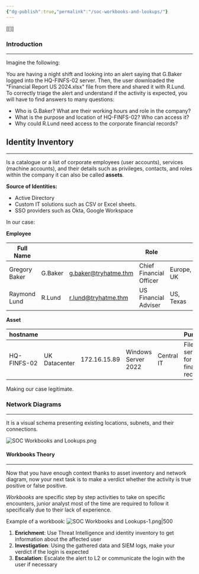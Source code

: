 ```yaml
---
{"dg-publish":true,"permalink":"/soc-workbooks-and-lookups/"}
---
```


[[]]
### Introduction
---
Imagine the following:

You are having a night shift and looking into an alert saying that G.Baker logged into the HQ-FINFS-02 server. Then, the user downloaded the "Financial Report US 2024.xlsx" file from there and shared it with R.Lund. To correctly triage the alert and understand if the activity is expected, you will have to find answers to many questions:

- Who is G.Baker? What are their working hours and role in the company?
- What is the purpose and location of HQ-FINFS-02? Who can access it?
- Why could R.Lund need access to the corporate financial records?
## Identity Inventory
---
Is a catalogue or a list of corporate employees (user accounts), services (machine accounts), and their details such as privileges, contacts, and roles within the company it can also be called **assets**.

**Source of Identities:**
- Active Directory
- Custom IT solutions such as CSV or Excel sheets.
- SSO providers such as Okta, Google Workspace

In our case:

**Employee**

| **Full Name** |         |                      | **Role**                |            |                  |
| ------------- | ------- | -------------------- | ----------------------- | ---------- | ---------------- |
| Gregory Baker | G.Baker | g.baker@tryhatme.thm | Chief Financial Officer | Europe, UK | VPN, HQ, FINANCE |
| Raymond Lund  | R.Lund  | r.lund@tryhatme.thm  | US Financial Adviser    | US, Texas  | VPN, FINANCE     |
**Asset**

| **hostname** |               |              |                     |            | **Purpose**                       |
| ------------ | ------------- | ------------ | ------------------- | ---------- | --------------------------------- |
| HQ-FINFS-02  | UK Datacenter | 172.16.15.89 | Windows Server 2022 | Central IT | File server for financial records |
Making our case legitimate.
### Network Diagrams
---
It is a visual schema presenting existing locations, subnets, and their connections.

![SOC Workbooks and Lookups.png](/img/user/SOC%20Workbooks%20and%20Lookups.png)
#### Workbooks Theory
---
Now that you have enough context thanks to asset inventory and network diagram, now your next task is to make a verdict whether the activity is true positive or false positive.

_Workbooks_ are specific step by step activities to take on specific encounters, junior analyst most of the time are required to follow it specifically due to their lack of experience.

Example of a workbook:
![SOC Workbooks and Lookups-1.png|500](/img/user/SOC%20Workbooks%20and%20Lookups-1.png)

1. **Enrichment**: Use Threat Intelligence and identity inventory to get information about the affected user
2. **Investigation**: Using the gathered data and SIEM logs, make your verdict if the login is expected
3. **Escalation**: Escalate the alert to L2 or communicate the login with the user if necessary

